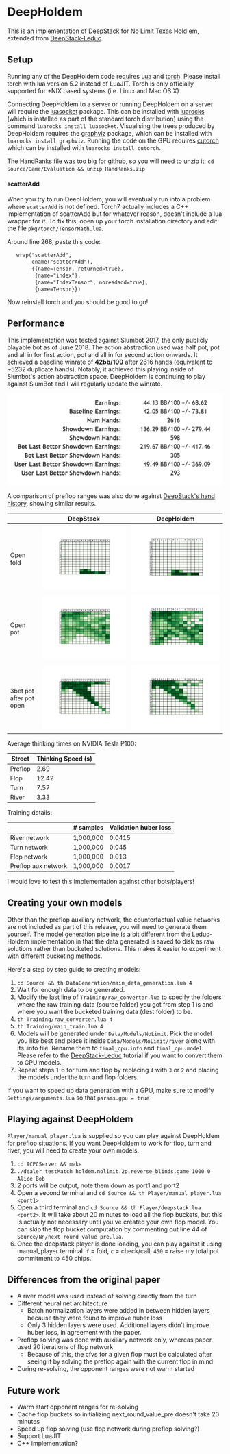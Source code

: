 # DeepHoldem

This is an implementation of [DeepStack](https://www.deepstack.ai/s/DeepStack.pdf)
for No Limit Texas Hold'em, extended from [DeepStack-Leduc](https://github.com/lifrordi/DeepStack-Leduc).

## Setup

Running any of the DeepHoldem code requires [Lua](https://www.lua.org/) and [torch](http://torch.ch/). Please install torch with lua version 5.2 instead of LuaJIT. Torch is only officially supported for \*NIX based systems (i.e. Linux and Mac
OS X).

Connecting DeepHoldem to a server or running DeepHoldem on a server will require the [luasocket](http://w3.impa.br/~diego/software/luasocket/)
package. This can be installed with [luarocks](https://luarocks.org/) (which is
installed as part of the standard torch distribution) using the command
`luarocks install luasocket`. Visualising the trees produced by DeepHoldem
requires the [graphviz](http://graphviz.org/) package, which can be installed
with `luarocks install graphviz`. Running the code on the GPU requires
[cutorch](https://github.com/torch/cutorch) which can be installed with
`luarocks install cutorch`.

The HandRanks file was too big for github, so you will need to unzip it: `cd Source/Game/Evaluation && unzip HandRanks.zip`

#### scatterAdd
When you try to run DeepHoldem, you will eventually run into a problem where `scatterAdd` is not defined.
Torch7 actually includes a C++ implementation of scatterAdd but for whatever reason, doesn't include a lua
wrapper for it. To fix this, open up your torch installation directory and edit the file `pkg/torch/TensorMath.lua`.

Around line 268, paste this code:
```
   wrap("scatterAdd",
        cname("scatterAdd"),
        {{name=Tensor, returned=true},
         {name="index"},
         {name="IndexTensor", noreadadd=true},
         {name=Tensor}})
```
Now reinstall torch and you should be good to go!

## Performance

This implementation was tested against Slumbot 2017, the only publicly playable bot as of June 2018. The action abstraction used was half pot, pot and all in for first action, pot and all in for second action onwards. It achieved a baseline winrate of **42bb/100** after 2616 hands (equivalent to ~5232 duplicate hands). Notably, it achieved this playing inside of Slumbot's action abstraction space. DeepHoldem
is continuing to play against SlumBot and I will regularly update the winrate.

![](Data/Images/slumbot_stats.png)

A comparison of preflop ranges was also done against [DeepStack's hand history](https://www.deepstack.ai/s/DeepStack_vs_IFP_pros.zip), showing similar results.

|    |DeepStack | DeepHoldem|
|--- |--- | ---|
|Open fold |![](Data/Images/deepstack_folds.png) | ![](Data/Images/my_folds.png)|
|Open pot |![](Data/Images/deepstack_pots.png) | ![](Data/Images/my_pots.png)|
|3bet pot after pot open |![](Data/Images/deepstack_3bets.png) | ![](Data/Images/my_3bets.png)|

Average thinking times on NVIDIA Tesla P100:

Street | Thinking Speed (s)
--- | ---
Preflop | 2.69
Flop | 12.42
Turn | 7.57
River | 3.33

Training details:

||# samples | Validation huber loss|
| --- | --- | --- |
|River network|1,000,000| 0.0415|
|Turn network|1,000,000| 0.045|
|Flop network|1,000,000| 0.013|
|Preflop aux network|1,000,000| 0.0017|


I would love to test this implementation against other bots/players!

## Creating your own models

Other than the preflop auxiliary network, the counterfactual value networks are not included as part of this release, you will need to generate them yourself. The model generation pipeline is a bit different from the Leduc-Holdem implementation in that the data generated is saved to disk as raw solutions rather than bucketed solutions. This makes it easier to experiment with different bucketing methods.

Here's a step by step guide to creating models:

1. `cd Source && th DataGeneration/main_data_generation.lua 4`
2. Wait for enough data to be generated.
3. Modify the last line of `Training/raw_converter.lua` to specify the folders where the raw training data (source folder) you got from step 1 is and where you want the bucketed training data (dest folder) to be.
4. `th Training/raw_converter.lua 4`
5. `th Training/main_train.lua 4`
6. Models will be generated under `Data/Models/NoLimit`. Pick the model you like best and place it inside
   `Data/Models/NoLimit/river` along with its .info file. Rename them to `final_cpu.info` and `final_cpu.model`.
   Please refer to the [DeepStack-Leduc](https://github.com/lifrordi/DeepStack-Leduc/blob/master/doc/manual/tutorial.md) tutorial if you want to convert them to GPU models.
7. Repeat steps 1-6 for turn and flop by replacing `4` with `3` or `2` and placing the models under the
turn and flop folders.

If you want to speed up data generation with a GPU, make sure to modify `Settings/arguments.lua` so that `params.gpu = true`

## Playing against DeepHoldem

`Player/manual_player.lua` is supplied so you can play against DeepHoldem for preflop situations. If you want
DeepHoldem to work for flop, turn and river, you will need to create your own models.

1. `cd ACPCServer && make`
2. `./dealer testMatch holdem.nolimit.2p.reverse_blinds.game 1000 0 Alice Bob`
3. 2 ports will be output, note them down as port1 and port2
4. Open a second terminal and `cd Source && th Player/manual_player.lua <port1>`
5. Open a third terminal and `cd Source && th Player/deepstack.lua <port2>`. It will take about 20 minutes to
load all the flop buckets, but this is actually not necessary until you've created your own flop model. You can
skip the flop bucket computation by commenting out line 44 of `Source/Nn/next_round_value_pre.lua`.
6. Once the deepstack player is done loading, you can play against it using manual_player terminal. `f` = fold,
`c` = check/call, `450` = raise my total pot commitment to 450 chips.

## Differences from the original paper

- A river model was used instead of solving directly from the turn
- Different neural net architecture
  - Batch normalization layers were added in between hidden layers because they were found to improve huber loss
  - Only 3 hidden layers were used. Additional layers didn't improve huber loss, in agreement with the paper.
- Preflop solving was done with auxiliary network only, whereas paper used 20 iterations of flop network
  - Because of this, the cfvs for a given flop must be calculated after seeing it by solving the preflop again with the current flop in mind
- During re-solving, the opponent ranges were not warm started

## Future work

- Warm start opponent ranges for re-solving
- Cache flop buckets so initializing next_round_value_pre doesn't take 20 minutes
- Speed up flop solving (use flop network during preflop solving?)
- Support LuaJIT
- C++ implementation?
